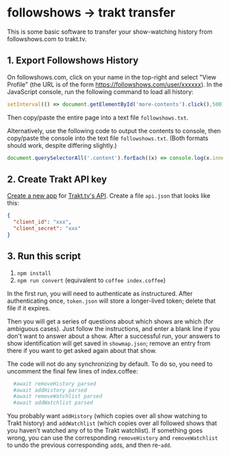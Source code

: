 # followshows -> trakt transfer

This is some basic software to transfer your show-watching history from
followshows.com to trakt.tv.

## 1. Export Followshows History

On followshows.com, click on your name in the top-right and select
"View Profile" (the URL is of the form https://followshows.com/user/xxxxxx).
In the JavaScript console, run the following command to load all history:

```js
setInterval(() => document.getElementById('more-contents').click(),500)
```

Then copy/paste the entire page into a text file `followshows.txt`.

Alternatively, use the following code to output the contents to console, then
copy/paste the console into the text file `followshows.txt`.
(Both formats should work, despite differing slightly.)

```js
document.querySelectorAll('.content').forEach((x) => console.log(x.innerText))
```

## 2. Create Trakt API key

[Create a new app](https://trakt.tv/oauth/applications/new)
for [Trakt.tv's API](https://trakt.docs.apiary.io/).
Create a file `api.json` that looks like this:

```json
{
  "client_id": "xxx",
  "client_secret": "xxx"
}
```

## 3. Run this script

1. `npm install`
2. `npm run convert` (equivalent to `coffee index.coffee`)

In the first run, you will need to authenticate as instructured.
After authenticating once, `token.json` will store a longer-lived token;
delete that file if it expires.

Then you will get a series of questions about which shows are which
(for ambiguous cases).  Just follow the instructions, and enter a blank line
if you don't want to answer about a show.  After a successful run,
your answers to show identification will get saved in `showmap.json`;
remove an entry from there if you want to get asked again about that show.

The code will not do any synchronizing by default.  To do so, you need to
uncomment the final few lines of index.coffee:

```coffee
  #await removeHistory parsed
  #await addHistory parsed
  #await removeWatchlist parsed
  #await addWatchlist parsed
```

You probably want `addHistory` (which copies over all show watching to Trakt
history) and `addWatchlist` (which copies over all followed shows that you
haven't watched any of to the Trakt watchlist).  If something goes wrong,
you can use the corresponding `removeHistory` and `removeWatchlist` to undo
the previous corresponding `add`s, and then re-`add`.
